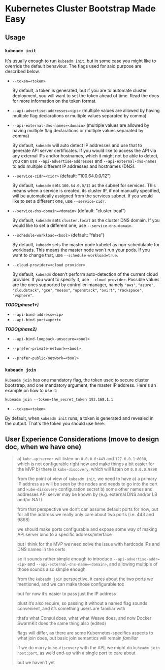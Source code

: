 # Kubernetes Cluster Bootstrap Made Easy

## Usage

### `kubeadm init`

It's usually enough to run `kubeadm init`, but in some case you might like to override the
default behaviour. The flags used for said purpose are described below.

- `--token=<token>`

  By default, a token is generated, but if you are to automate cluster deployment, you will want to
  set the token ahead of time. Read the docs for more information on the token format.

- `--api-advertise-addresses=<ips>` (multiple values are allowed by having multiple flag declarations or multiple values separated by comma)
- `--api-external-dns-names=<domain>` (multiple values are allowed by having multiple flag declarations or multiple values separated by comma)

  By default, `kubeadm` will auto detect IP addresses and use that to generate API server certificates.
  If you would like to access the API via any external IPs and/or hostnames, which it might not be able
  to detect, you can use `--api-advertise-addresses` and `--api-external-dns-names` to add multiple
  different IP addresses and hostnames (DNS).

- `--service-cidr=<cidr>` (default: "100.64.0.0/12")

  By default, `kubeadm` sets `100.64.0.0/12` as the subnet for services. This means when a service is created, its cluster IP, if not manually specified,
  will be automatically assigned from the services subnet. If you would like to set a different one, use `--service-cidr`.

- `--service-dns-domain=<domain>` (default: "cluster.local")

  By default, `kubeadm` sets `cluster.local` as the cluster DNS domain. If you would like to set a different one, use `--service-dns-domain`.

- `--schedule-workload=<bool>` (default: "false")

  By default, `kubeadm` sets the master node kubelet as non-schedulable for workloads. This means the master node won't run your pods. If you want to change that,
  use `--schedule-workload=true`.

- `--cloud-provider=<cloud provider>`

  By default, `kubeadm` doesn't perform auto-detection of the current cloud provider. If you want to specify it, use `--cloud-provider`. Possible values are
  the ones supported by controller-manager, namely `"aws"`, `"azure"`, `"cloudstack"`, `"gce"`, `"mesos"`, `"openstack"`, `"ovirt"`, `"rackspace"`, `"vsphere"`.

***TODO(phase1+)***

- `--api-bind-address=<ip>`
- `--api-bind-port=<port>`

***TODO(phase2)***

- `--api-bind-loopback-unsecure=<bool>`

- `--prefer-private-network=<bool>`
- `--prefer-public-network=<bool>`

### `kubeadm join`

`kubeadm join` has one mandatory flag, the token used to secure cluster bootstrap, and one mandatory argument, the master IP address.
Here's an example on how to use it:

`kubeadm join --token=the_secret_token 192.168.1.1`

- `--token=<token>`

By default, when `kubeadm init` runs, a token is generated and revealed in the output. That's the token you should use here.

## User Experience Considerations (move to design doc, when we have one)

> a) `kube-apiserver` will listen on `0.0.0.0:443` and `127.0.0.1:8080`, which is not configurable right now and make things a bit easier for the MVP
> b) there is `kube-discovery`, which will listen on `0.0.0.0:9898`
>
> from the point of view of `kubeadm init`, we need to have
> a) a primary IP address as will be seen by the nodes and needs to go into the cert and `kube-discovery` configuration secret
> b) some other names and addresses API server may be known by (e.g. external DNS and/or LB and/or NAT)
>
> from that perspective we don’t can assume default ports for now, but for all the address we really only care about two ports (i.e.  443 and 9898)
>
> we should make ports configurable and expose some way of making API server bind to a specific address/interface
>
> but I think for the MVP we need solve the issue with hardcode IPs and DNS names in the certs
>
> so it sounds rather simple enough to introduce  `--api-advertise-addr=<ip>` and `--api-external-dns-name=<domain>`, and allowing multiple of those sounds also simple enough
>
> from the `kubeadm join` perspective, it cares about the two ports we mentioned, and we can make those configurable too
>
> but for now it’s easier to pass just the IP address
>
> plust it’s also require, so passing it without a named flag sounds convenient, and it’s something users are familiar with
>
> that’s what Consul does, what what Weave does, and now Docker SwarmKit does the same thing also (edited)
>
> flags will differ, as there are some Kubernetes-specifics aspects to what join does, but basic join semantics will remain _familiar_
>
> if we do marry `kube-discovery` with the API, we might do `kubeadm join host:port`, as we’d end-up with a single port to care about
>
> but we haven’t yet

